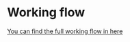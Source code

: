 # Working flow
[You can find the full working flow in here](../Working%20flows/Spark%20working%20flow.md)
